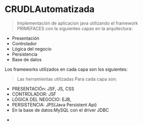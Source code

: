 # CRUDLAutomatizada

>Implementación de  aplicacion java utilizando el framework PRIMEFACES con la siguientes capas en la arquitectura:

<ul>
  <li>Presentación</li>
  <li>Controlador</li>
  <li>Lógica del negocio</li>
  <li>Persistencia</li>
  <li>Base de datos</li>
</ul>

Los frameworks utilizados en cada capa son los siguientes:


>Las herramientas utilizadas Para cada capa son:

<ul>
  <li>PRESENTACIÓn: JSF, JS, CSS</li>
  <li>CONTROLADOR: JSF</li>
  <li>LÓGICA DEL NEGOCIO: EJB, <session beans></li>
  <li>PERSISTENCIA: JPS(Java Persistent Api)</li>
  <li>En la base de datos:MySQL con el driver JDBC</li>
</ul>

-
